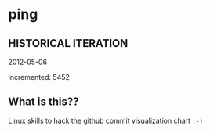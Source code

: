 # ping

## HISTORICAL ITERATION
2012-05-06

Incremented: 5452

## What is this?? 
Linux skills to hack the github commit visualization chart `;-)`
